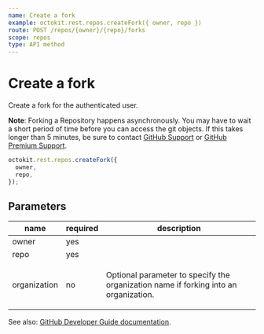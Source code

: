 ```yaml
---
name: Create a fork
example: octokit.rest.repos.createFork({ owner, repo })
route: POST /repos/{owner}/{repo}/forks
scope: repos
type: API method
---
```


# Create a fork

Create a fork for the authenticated user.

**Note**: Forking a Repository happens asynchronously. You may have to wait a short period of time before you can access the git objects. If this takes longer than 5 minutes, be sure to contact [GitHub Support](https://support.github.com/contact) or [GitHub Premium Support](https://premium.githubsupport.com).

```js
octokit.rest.repos.createFork({
  owner,
  repo,
});
```

## Parameters

<table>
  <thead>
    <tr>
      <th>name</th>
      <th>required</th>
      <th>description</th>
    </tr>
  </thead>
  <tbody>
    <tr><td>owner</td><td>yes</td><td>

</td></tr>
<tr><td>repo</td><td>yes</td><td>

</td></tr>
<tr><td>organization</td><td>no</td><td>

Optional parameter to specify the organization name if forking into an organization.

</td></tr>
  </tbody>
</table>

See also: [GitHub Developer Guide documentation](https://docs.github.com/rest/reference/repos#create-a-fork).
